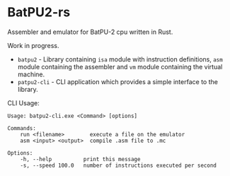 # BatPU2-rs

Assembler and emulator for BatPU-2 cpu written in Rust.

Work in progress.

 - `batpu2` - Library containing `isa` module with instruction definitions, `asm` module containing the assembler and `vm` module containing the virtual machine.
 - `patpu2-cli` - CLI application which provides a simple interface to the library.

CLI Usage:
```
Usage: batpu2-cli.exe <Command> [options]

Commands:
    run <filename>        execute a file on the emulator
    asm <input> <output>  compile .asm file to .mc

Options:
    -h, --help          print this message
    -s, --speed 100.0   number of instructions executed per second
```
